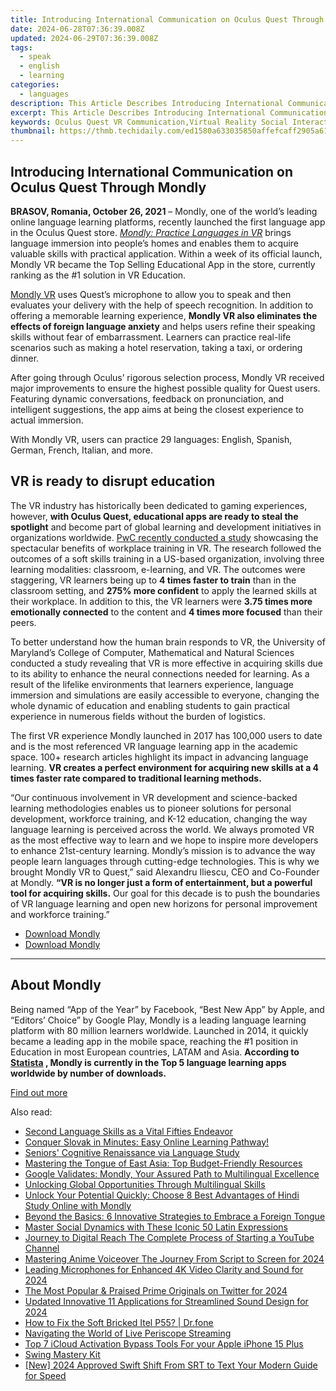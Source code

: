 ```yaml
---
title: Introducing International Communication on Oculus Quest Through Mondly
date: 2024-06-28T07:36:39.008Z
updated: 2024-06-29T07:36:39.008Z
tags:
  - speak
  - english
  - learning
categories:
  - languages
description: This Article Describes Introducing International Communication on Oculus Quest Through Mondly
excerpt: This Article Describes Introducing International Communication on Oculus Quest Through Mondly
keywords: Oculus Quest VR Communication,Virtual Reality Social Interaction,Online Communities via Oculus,International Communication in VR,Oculus Quest Language Learning,Mondly Oculus Communication Platform,Immersive Virtual Meetings via Oculus
thumbnail: https://thmb.techidaily.com/ed1580a633035850affefcaff2905a61682a6fee4ff28b2032ed8b7104437026.jpg
---
```


## Introducing International Communication on Oculus Quest Through Mondly

**BRASOV, Romania, October 26, 2021**  – Mondly, one of the world’s leading online language learning platforms, recently launched the first language app in the Oculus Quest store. [_Mondly: Practice Languages in VR_](https://www.oculus.com/experiences/quest/4214902388537196/)  brings language immersion into people’s homes and enables them to acquire valuable skills with practical application. Within a week of its official launch, Mondly VR became the Top Selling Educational App in the store, currently ranking as the #1 solution in VR Education.

[Mondly VR](https://shop.mondly.com/affiliate.php?ACCOUNT=ATISTUDI&AFFILIATE=108875&PATH=https://www.mondly.com?AFFILIATE=108875)  uses Quest’s microphone to allow you to speak and then evaluates your delivery with the help of speech recognition. In addition to offering a memorable learning experience, **Mondly VR also eliminates the effects of foreign language anxiety**  and helps users refine their speaking skills without fear of embarrassment. Learners can practice real-life scenarios such as making a hotel reservation, taking a taxi, or ordering dinner.

 After going through Oculus’ rigorous selection process, Mondly VR received major improvements to ensure the highest possible quality for Quest users. Featuring dynamic conversations, feedback on pronunciation, and intelligent suggestions, the app aims at being the closest experience to actual immersion.

 With Mondly VR, users can practice 29 languages: English, Spanish, German, French, Italian, and more.

## **VR is ready to disrupt education**

 The VR industry has historically been dedicated to gaming experiences, however, **with Oculus Quest, educational apps are ready to steal the spotlight**  and become part of global learning and development initiatives in organizations worldwide. [PwC recently conducted a study](https://www.pwc.com/us/en/tech-effect/emerging-tech/virtual-reality-study.html)  showcasing the spectacular benefits of workplace training in VR. The research followed the outcomes of a soft skills training in a US-based organization, involving three learning modalities: classroom, e-learning, and VR. The outcomes were staggering, VR learners being up to **4 times faster to train** than in the classroom setting, and **275% more confident**  to apply the learned skills at their workplace. In addition to this, the VR learners were **3.75 times more emotionally connected** to the content and **4 times more focused** than their peers.

 To better understand how the human brain responds to VR,  the University of Maryland’s College of Computer, Mathematical and Natural Sciences conducted a study  revealing that VR is more effective in acquiring skills due to its ability to enhance the neural connections needed for learning. As a result of the lifelike environments that learners experience, language immersion and simulations are easily accessible to everyone, changing the whole dynamic of education and enabling students to gain practical experience in numerous fields without the burden of logistics.

 The first VR experience Mondly launched in 2017 has 100,000 users to date and is the most referenced VR language learning app in the academic space. 100+ research articles highlight its impact in advancing language learning.   **VR creates a perfect environment for acquiring new skills at a 4 times faster rate compared to traditional learning methods.**

 “Our continuous involvement in VR development and science-backed learning methodologies enables us to pioneer solutions for personal development, workforce training, and K-12 education, changing the way language learning is perceived across the world. We always promoted VR as the most effective way to learn and we hope to inspire more developers to enhance 21st-century learning.  Mondly’s mission is to advance the way people learn languages through cutting-edge technologies. This is why we brought Mondly VR to Quest,” said Alexandru Iliescu, CEO and Co-Founder at Mondly.   **“VR is no longer just a form of entertainment, but a powerful tool for acquiring skills.**  Our goal for this decade is to push the boundaries of VR language learning and open new horizons for personal improvement and workforce training.”

* [Download Mondly](https://www.facebook.com/sharer/sharer.php?u=https%3A%2F%2Fwww.mondly.com%2Fblog%2Fmondly-vr-oculus-quest%2F&t=Mondly+Launched+the+First-Ever+Language+App+on+Oculus+Quest "Share on Facebook")
* [Download Mondly](https://shop.mondly.com/affiliate.php?ACCOUNT=ATISTUDI&AFFILIATE=108875&PATH=https://www.mondly.com?AFFILIATE=108875)

---

## **About Mondly**

 Being named “App of the Year” by Facebook, “Best New App” by Apple, and “Editors’ Choice” by Google Play, Mondly is a leading language learning platform with 80 million learners worldwide. Launched in 2014, it quickly became a leading app in the mobile space, reaching the #1 position in Education in most European countries, LATAM and Asia.   **According to [Statista](https://www.statista.com/statistics/1239522/top-language-learning-apps-downloads/) , Mondly is currently in the Top 5 language learning apps worldwide by number of downloads.**

[Find out more](https://www.oculus.com/experiences/quest/4214902388537196/?locale=en%5FUS "Find out more")

<ins class="adsbygoogle"
     style="display:block"
     data-ad-format="autorelaxed"
     data-ad-client="ca-pub-7571918770474297"
     data-ad-slot="1223367746"></ins>



<ins class="adsbygoogle"
     style="display:block"
     data-ad-client="ca-pub-7571918770474297"
     data-ad-slot="8358498916"
     data-ad-format="auto"
     data-full-width-responsive="true"></ins>

<span class="atpl-alsoreadstyle">Also read:</span>
<div><ul>
<li><a href="https://mondly-stories.techidaily.com/second-language-skills-as-a-vital-fifties-endeavor/"><u>Second Language Skills as a Vital Fifties Endeavor</u></a></li>
<li><a href="https://mondly-stories.techidaily.com/1719579581581-conquer-slovak-in-minutes-easy-online-learning-pathway/"><u>Conquer Slovak in Minutes: Easy Online Learning Pathway!</u></a></li>
<li><a href="https://mondly-stories.techidaily.com/seniors-cognitive-renaissance-via-language-study/"><u>Seniors' Cognitive Renaissance via Language Study</u></a></li>
<li><a href="https://mondly-stories.techidaily.com/mastering-the-tongue-of-east-asia-top-budget-friendly-resources/"><u>Mastering the Tongue of East Asia: Top Budget-Friendly Resources</u></a></li>
<li><a href="https://mondly-stories.techidaily.com/google-validates-mondly-your-assured-path-to-multilingual-excellence/"><u>Google Validates: Mondly, Your Assured Path to Multilingual Excellence</u></a></li>
<li><a href="https://mondly-stories.techidaily.com/unlocking-global-opportunities-through-multilingual-skills/"><u>Unlocking Global Opportunities Through Multilingual Skills</u></a></li>
<li><a href="https://mondly-stories.techidaily.com/unlock-your-potential-quickly-choose-8-best-advantages-of-hindi-study-online-with-mondly/"><u>Unlock Your Potential Quickly: Choose 8 Best Advantages of Hindi Study Online with Mondly</u></a></li>
<li><a href="https://mondly-stories.techidaily.com/beyond-the-basics-6-innovative-strategies-to-embrace-a-foreign-tongue/"><u>Beyond the Basics: 6 Innovative Strategies to Embrace a Foreign Tongue</u></a></li>
<li><a href="https://mondly-stories.techidaily.com/master-social-dynamics-with-these-iconic-50-latin-expressions/"><u>Master Social Dynamics with These Iconic 50 Latin Expressions</u></a></li>
<li><a href="https://youtube-clips.techidaily.com/journey-to-digital-reach-the-complete-process-of-starting-a-youtube-channel/"><u>Journey to Digital Reach  The Complete Process of Starting a YouTube Channel</u></a></li>
<li><a href="https://audio-editing.techidaily.com/mastering-anime-voiceover-the-journey-from-script-to-screen-for-2024/"><u>Mastering Anime Voiceover The Journey From Script to Screen for 2024</u></a></li>
<li><a href="https://extra-approaches.techidaily.com/leading-microphones-for-enhanced-4k-video-clarity-and-sound-for-2024/"><u>Leading Microphones for Enhanced 4K Video Clarity and Sound for 2024</u></a></li>
<li><a href="https://twitter-videos.techidaily.com/the-most-popular-and-praised-prime-originals-on-twitter-for-2024/"><u>The Most Popular & Praised Prime Originals on Twitter for 2024</u></a></li>
<li><a href="https://audio-shaping.techidaily.com/updated-innovative-11-applications-for-streamlined-sound-design-for-2024/"><u>Updated Innovative 11 Applications for Streamlined Sound Design for 2024</u></a></li>
<li><a href="https://fix-guide.techidaily.com/how-to-fix-the-soft-bricked-itel-p55-drfone-by-drfone-fix-android-problems-fix-android-problems/"><u>How to Fix the Soft Bricked Itel P55? | Dr.fone</u></a></li>
<li><a href="https://extra-information.techidaily.com/navigating-the-world-of-live-periscope-streaming/"><u>Navigating the World of Live Periscope Streaming</u></a></li>
<li><a href="https://activate-lock.techidaily.com/top-7-icloud-activation-bypass-tools-for-your-apple-iphone-15-plus-by-drfone-ios/"><u>Top 7 iCloud Activation Bypass Tools For your Apple iPhone 15 Plus</u></a></li>
<li><a href="https://extra-hints.techidaily.com/swing-mastery-kit/"><u>Swing Mastery Kit</u></a></li>
<li><a href="https://fox-http.techidaily.com/new-2024-approved-swift-shift-from-srt-to-text-your-modern-guide-for-speed/"><u>[New] 2024 Approved  Swift Shift From SRT to Text  Your Modern Guide for Speed</u></a></li>
</ul></div>
